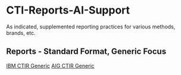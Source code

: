 # CTI-Reports-AI-Support
As indicated, supplemented reporting practices for various methods, brands, etc.

## Reports - Standard Format, Generic Focus
[IBM CTIR Generic](IBM-CTIR-Generic)
[AIG CTIR Generic](AIG-CTIR-Generic)
